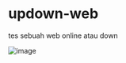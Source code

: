 # updown-web
tes sebuah web online  atau down

![image](https://user-images.githubusercontent.com/67667654/130322446-44bcdbde-dd6b-4d82-88f7-c93392368cbe.png)

